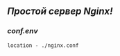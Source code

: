_**Простой сервер Nginx!**_
--------------------------------


### **_conf.env_**
`location - ./nginx.conf`
